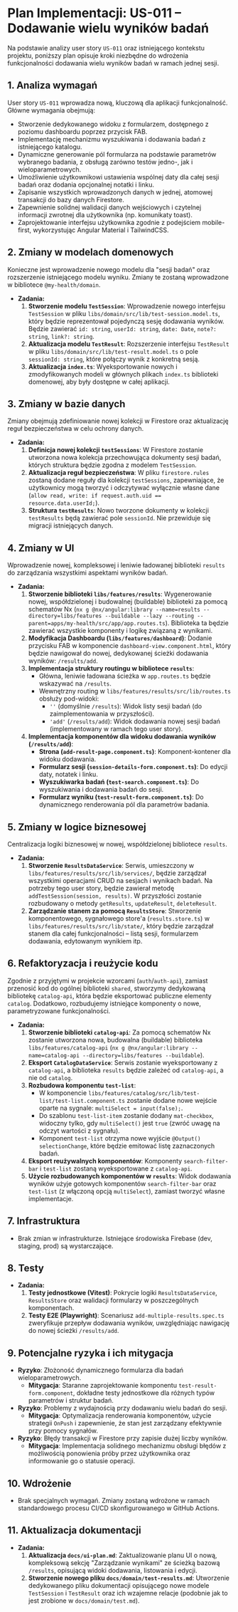 # Plan Implementacji: US-011 – Dodawanie wielu wyników badań

Na podstawie analizy user story `US-011` oraz istniejącego kontekstu projektu, poniższy plan opisuje kroki niezbędne do wdrożenia funkcjonalności dodawania wielu wyników badań w ramach jednej sesji.

## 1. Analiza wymagań

User story `US-011` wprowadza nową, kluczową dla aplikacji funkcjonalność. Główne wymagania obejmują:
- Stworzenie dedykowanego widoku z formularzem, dostępnego z poziomu dashboardu poprzez przycisk FAB.
- Implementację mechanizmu wyszukiwania i dodawania badań z istniejącego katalogu.
- Dynamiczne generowanie pól formularza na podstawie parametrów wybranego badania, z obsługą zarówno testów jedno-, jak i wieloparametrowych.
- Umożliwienie użytkownikowi ustawienia wspólnej daty dla całej sesji badań oraz dodania opcjonalnej notatki i linku.
- Zapisanie wszystkich wprowadzonych danych w jednej, atomowej transakcji do bazy danych Firestore.
- Zapewnienie solidnej walidacji danych wejściowych i czytelnej informacji zwrotnej dla użytkownika (np. komunikaty toast).
- Zaprojektowanie interfejsu użytkownika zgodnie z podejściem mobile-first, wykorzystując Angular Material i TailwindCSS.

## 2. Zmiany w modelach domenowych

Konieczne jest wprowadzenie nowego modelu dla "sesji badań" oraz rozszerzenie istniejącego modelu wyniku. Zmiany te zostaną wprowadzone w bibliotece `@my-health/domain`.

- **Zadania:**
    1.  **Stworzenie modelu `TestSession`**: Wprowadzenie nowego interfejsu `TestSession` w pliku `libs/domain/src/lib/test-session.model.ts`, który będzie reprezentował pojedynczą sesję dodawania wyników. Będzie zawierać `id: string`, `userId: string`, `date: Date`, `note?: string`, `link?: string`.
    2.  **Aktualizacja modelu `TestResult`**: Rozszerzenie interfejsu `TestResult` w pliku `libs/domain/src/lib/test-result.model.ts` o pole `sessionId: string`, które połączy wynik z konkretną sesją.
    3.  **Aktualizacja `index.ts`**: Wyeksportowanie nowych i zmodyfikowanych modeli w głównych plikach `index.ts` biblioteki domenowej, aby były dostępne w całej aplikacji.

## 3. Zmiany w bazie danych

Zmiany obejmują zdefiniowanie nowej kolekcji w Firestore oraz aktualizację reguł bezpieczeństwa w celu ochrony danych.

- **Zadania:**
    1.  **Definicja nowej kolekcji `testSessions`**: W Firestore zostanie utworzona nowa kolekcja przechowująca dokumenty sesji badań, których struktura będzie zgodna z modelem `TestSession`.
    2.  **Aktualizacja reguł bezpieczeństwa**: W pliku `firestore.rules` zostaną dodane reguły dla kolekcji `testSessions`, zapewniające, że użytkownicy mogą tworzyć i odczytywać wyłącznie własne dane (`allow read, write: if request.auth.uid == resource.data.userId;`).
    3.  **Struktura `testResults`**: Nowo tworzone dokumenty w kolekcji `testResults` będą zawierać pole `sessionId`. Nie przewiduje się migracji istniejących danych.

## 4. Zmiany w UI

Wprowadzenie nowej, kompleksowej i leniwie ładowanej biblioteki `results` do zarządzania wszystkimi aspektami wyników badań.

- **Zadania:**
    1.  **Stworzenie biblioteki `libs/features/results`**: Wygenerowanie nowej, współdzielonej i budowalnej (buildable) biblioteki za pomocą schematów Nx (`nx g @nx/angular:library --name=results --directory=libs/features --buildable --lazy --routing --parent=apps/my-health/src/app/app.routes.ts`). Biblioteka ta będzie zawierać wszystkie komponenty i logikę związaną z wynikami.
    2.  **Modyfikacja Dashboardu (`libs/features/dashboard`)**: Dodanie przycisku FAB w komponencie `dashboard-view.component.html`, który będzie nawigował do nowej, dedykowanej ścieżki dodawania wyników: `/results/add`.
    3.  **Implementacja struktury routingu w bibliotece `results`**:
        - Główna, leniwie ładowana ścieżka w `app.routes.ts` będzie wskazywać na `/results`.
        - Wewnętrzny routing w `libs/features/results/src/lib/routes.ts` obsłuży pod-widoki:
            - `''` (domyślnie `/results`): Widok listy sesji badań (do zaimplementowania w przyszłości).
            - `'add'` (`/results/add`): Widok dodawania nowej sesji badań (implementowany w ramach tego user story).            
    4.  **Implementacja komponentów dla widoku dodawania wyników (`/results/add`)**:
        - **Strona (`add-result-page.component.ts`)**: Komponent-kontener dla widoku dodawania.
        - **Formularz sesji (`session-details-form.component.ts`)**: Do edycji daty, notatek i linku.
        - **Wyszukiwarka badań (`test-search.component.ts`)**: Do wyszukiwania i dodawania badań do sesji.
        - **Formularz wyniku (`test-result-form.component.ts`)**: Do dynamicznego renderowania pól dla parametrów badania.

## 5. Zmiany w logice biznesowej

Centralizacja logiki biznesowej w nowej, współdzielonej bibliotece `results`.

- **Zadania:**
    1.  **Stworzenie `ResultsDataService`**: Serwis, umieszczony w `libs/features/results/src/lib/services/`, będzie zarządzał wszystkimi operacjami CRUD na sesjach i wynikach badań. Na potrzeby tego user story, będzie zawierał metodę `addTestSession(session, results)`. W przyszłości zostanie rozbudowany o metody `getResults`, `updateResult`, `deleteResult`.
    2.  **Zarządzanie stanem za pomocą `ResultsStore`**: Stworzenie komponentowego, sygnałowego store'a (`results.store.ts`) w `libs/features/results/src/lib/state/`, który będzie zarządzał stanem dla całej funkcjonalności – listą sesji, formularzem dodawania, edytowanym wynikiem itp.

## 6. Refaktoryzacja i reużycie kodu

Zgodnie z przyjętymi w projekcie wzorcami (`auth`/`auth-api`), zamiast przenosić kod do ogólnej biblioteki `shared`, stworzymy dedykowaną bibliotekę `catalog-api`, która będzie eksportować publiczne elementy `catalog`. Dodatkowo, rozbudujemy istniejące komponenty o nowe, parametryzowane funkcjonalności.

- **Zadania:**
    1.  **Stworzenie biblioteki `catalog-api`**: Za pomocą schematów Nx zostanie utworzona nowa, budowalna (buildable) biblioteka `libs/features/catalog-api` (`nx g @nx/angular:library --name=catalog-api --directory=libs/features --buildable`).
    2.  **Eksport `CatalogDataService`**: Serwis zostanie wyeksportowany z `catalog-api`, a biblioteka `results` będzie zależeć od `catalog-api`, a nie od `catalog`.
    3.  **Rozbudowa komponentu `test-list`**:
        - W komponencie `libs/features/catalog/src/lib/test-list/test-list.component.ts` zostanie dodane nowe wejście oparte na sygnale: `multiSelect = input(false);`.
        - Do szablonu `test-list-item` zostanie dodany `mat-checkbox`, widoczny tylko, gdy `multiSelect()` jest `true` (zwróć uwagę na odczyt wartości z sygnału).
        - Komponent `test-list` otrzyma nowe wyjście `@Output() selectionChange`, które będzie emitować listę zaznaczonych badań.
    4.  **Eksport reużywalnych komponentów**: Komponenty `search-filter-bar` i `test-list` zostaną wyeksportowane z `catalog-api`.
    5.  **Użycie rozbudowanych komponentów w `results`**: Widok dodawania wyników użyje gotowych komponentów `search-filter-bar` oraz `test-list` (z włączoną opcją `multiSelect`), zamiast tworzyć własne implementacje.

## 7. Infrastruktura

- Brak zmian w infrastrukturze. Istniejące środowiska Firebase (dev, staging, prod) są wystarczające.

## 8. Testy

- **Zadania:**
    1.  **Testy jednostkowe (Vitest)**: Pokrycie logiki `ResultsDataService`, `ResultsStore` oraz walidacji formularzy w poszczególnych komponentach.
    2.  **Testy E2E (Playwright)**: Scenariusz `add-multiple-results.spec.ts` zweryfikuje przepływ dodawania wyników, uwzględniając nawigację do nowej ścieżki `/results/add`.

## 9. Potencjalne ryzyka i ich mitygacja

- **Ryzyko**: Złożoność dynamicznego formularza dla badań wieloparametrowych.
  - **Mitygacja**: Staranne zaprojektowanie komponentu `test-result-form.component`, dokładne testy jednostkowe dla różnych typów parametrów i struktur badań.
- **Ryzyko**: Problemy z wydajnością przy dodawaniu wielu badań do sesji.
  - **Mitygacja**: Optymalizacja renderowania komponentów, użycie strategii `OnPush` i zapewnienie, że stan jest zarządzany efektywnie przy pomocy sygnałów.
- **Ryzyko**: Błędy transakcji w Firestore przy zapisie dużej liczby wyników.
  - **Mitygacja**: Implementacja solidnego mechanizmu obsługi błędów z możliwością ponowienia próby przez użytkownika oraz informowanie go o statusie operacji.

## 10. Wdrożenie
- Brak specjalnych wymagań. Zmiany zostaną wdrożone w ramach standardowego procesu CI/CD skonfigurowanego w GitHub Actions.

## 11. Aktualizacja dokumentacji

- **Zadania:**
    1.  **Aktualizacja `docs/ui-plan.md`**: Zaktualizowanie planu UI o nową, kompleksową sekcję "Zarządzanie wynikami" ze ścieżką bazową `/results`, opisującą widoki dodawania, listowania i edycji.
    2.  **Stworzenie nowego pliku `docs/domain/test-results.md`**: Utworzenie dedykowanego pliku dokumentacji opisującego nowe modele `TestSession` i `TestResult` oraz ich wzajemne relacje (podobnie jak to jest zrobione w `docs/domain/test.md`). 